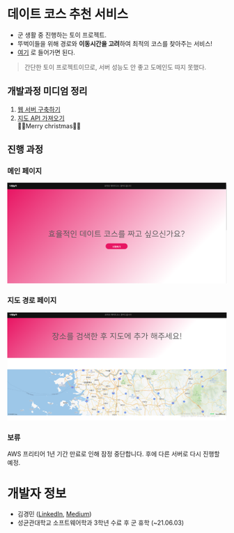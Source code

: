 #  데이트 코스 추천 서비스

- 군 생활 중 진행하는 토이 프로젝트.   
- 뚜벅이들을 위해 경로와 **이동시간을 고려**하여 최적의 코스를 찾아주는 서비스!  
- [여기](http://15.164.88.155/) 로 들어가면 된다.   

> 간단한 토이 프로젝트이므로, 서버 성능도 안 좋고 도메인도 따지 못했다.  


## 개발과정 미디엄 정리

1. [웹 서버 구축하기](https://medium.com/myinterest/20%EB%85%84-%EC%B6%94%EC%84%9D%EC%9D%84-%EB%A7%9E%EC%9D%B4%ED%95%98%EB%8A%94-%ED%86%A0%EC%9D%B4-%ED%94%84%EB%A1%9C%EC%A0%9D%ED%8A%B8-1-%EC%9B%B9-%EC%84%9C%EB%B2%84-%EA%B5%AC%EC%B6%95%ED%95%98%EA%B8%B0-416c2960318f?source=friends_link&sk=1b051d7dad858e48c10e493c110d31f9)   
2. [지도 API 가져오기](https://medium.com/myinterest/%EA%B5%B0%EB%8C%80%EC%97%90%EC%84%9C-%ED%86%A0%EC%9D%B4%ED%94%84%EB%A1%9C%EC%A0%9D%ED%8A%B8-2-%EC%A7%80%EB%8F%84-api-%EA%B0%80%EC%A0%B8%EC%98%A4%EA%B8%B0-c4b4e929dfec)  
:santa::christmas_tree:Merry christmas:christmas_tree::santa:
## 진행 과정 

### 메인 페이지
![main page](readmeImages/main_page.png)

### 지도 경로 페이지
![2nd page](readmeImages/2nd_page.png)

### 보류     
AWS 프리티어 1년 기간 만료로 인해 잠정 중단합니다. 후에 다른 서버로 다시 진행할 예정.    


# 개발자 정보
- 김경민 ([LinkedIn](https://www.linkedin.com/in/kyungmin-kim/),  [Medium](https://medium.com/@lufovic77))
- 성균관대학교 소프트웨어학과 3학년 수료 후 군 휴학 (~21.06.03)
